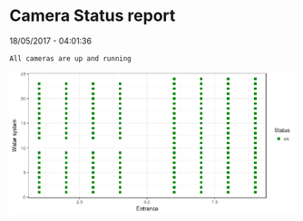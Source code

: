Camera Status report
================
18/05/2017 - 04:01:36

    All cameras are up and running

![](camreport_files/figure-markdown_github/unnamed-chunk-2-1.png)

